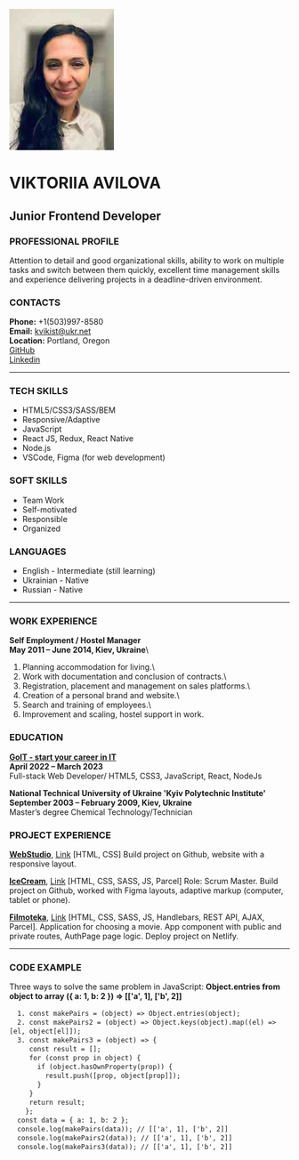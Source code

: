  ![Photo](./photo_cv.jpg) 
# **VIKTORIIA AVILOVA**
## Junior Frontend Developer

### PROFESSIONAL PROFILE
Attention to detail and good organizational skills, ability to work on multiple tasks and switch between them quickly, excellent time management skills and experience delivering projects in a deadline-driven environment.

### CONTACTS
**Phone:** +1(503)997-8580\
**Email:** kvikist@ukr.net\
**Location:** Portland, Oregon\
[GitHub](https://github.com/AVViktoria?tab=repositories)\
[Linkedin](https://www.linkedin.com/in/viktoriiaavilova/)

----------------

### TECH SKILLS
* HTML5/CSS3/SASS/BEM
* Responsive/Adaptive
* JavaScript
* React JS, Redux, React Native
* Node.js
* VSCode, Figma (for web development)

### SOFT SKILLS
* Team Work
* Self-motivated
* Responsible
* Organized

### LANGUAGES
* English - Intermediate (still learning)
* Ukrainian - Native
* Russian - Native

--------------------
### WORK EXPERIENCE
**Self Employment / Hostel Manager**\
**May 2011 – June 2014, Kiev, Ukraine**\
1. Planning accommodation for living.\
2. Work with documentation and conclusion of contracts.\
3. Registration, placement and management on sales platforms.\
4. Creation of a personal brand and website.\
5. Search and training of employees.\
6. Improvement and scaling, hostel support in work.
### EDUCATION
**[GoIT - start your career in IT](https://goit.global/us/)**\
**April 2022 – March 2023**\
Full-stack Web Developer/
HTML5, CSS3, JavaScript, React, NodeJs

**National Technical University of Ukraine 'Kyiv Polytechnic Institute'**\
**September 2003 – February 2009, Kiev, Ukraine**\
Master’s degree Chemical Technology/Technician
### PROJECT EXPERIENCE
**[WebStudio](http://avviktoria.github.io/goit-markup-hw-08/)**, [Link](https://github.com/AVViktoria/goit-markup-hw-08) [HTML, CSS] 
Build project on Github, website with a responsive layout.

**[IceCream](https://avviktoria.github.io/IceCream/)**, [Link](https://github.com/AVViktoria/IceCream) [HTML, CSS, SASS, JS, Parcel]
Role: Scrum Master. Build project on Github, worked with Figma layouts, adaptive markup (computer, tablet or phone).

**[Filmoteka](https://avviktoria.github.io/Filmoteka-Project/)**, [Link](https://github.com/AVViktoria/Filmoteka-Project) [HTML, CSS, SASS, JS, Handlebars, REST API, AJAX, Parcel]. Application for choosing a movie.
App component with public and private routes, AuthPage page logic. Deploy project on Netlify.

-----------------------
### CODE EXAMPLE
Three ways to solve the same problem in JavaScript:
**Object.entries from object to array ({ a: 1, b: 2 }) => [['a', 1], ['b', 2]]**
```
  1. const makePairs = (object) => Object.entries(object);
  2. const makePairs2 = (object) => Object.keys(object).map((el) => [el, object[el]]);
  3. const makePairs3 = (object) => {
     const result = [];
     for (const prop in object) {
       if (object.hasOwnProperty(prop)) {
         result.push([prop, object[prop]]);
       }
     }
     return result;
    };
  const data = { a: 1, b: 2 };
  console.log(makePairs(data)); // [['a', 1], ['b', 2]]
  console.log(makePairs2(data)); // [['a', 1], ['b', 2]]
  console.log(makePairs3(data)); // [['a', 1], ['b', 2]]
```